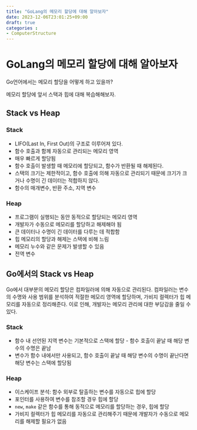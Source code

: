 ```yaml
---
title: "GoLang의 메모리 할당에 대해 알아보자"
date: 2023-12-06T23:01:25+09:00
draft: true
categories :
- ComputerStructure
---
```


# GoLang의 메모리 할당에 대해 알아보자
Go언어에서는 메모리 할당을 어떻게 하고 있을까?

메모리 할당에 앞서 스택과 힙에 대해 복습해해보자.

## Stack vs Heap
### Stack
- LIFO(Last In, First Out)의 구조로 이루어져 있다.
- 함수 호출과 함께 자동으로 관리되는 메모리 영역
- 매우 빠르게 할당됨
- 함수 호출이 발생할 때 메모리에 할당되고, 함수가 반환될 때 해제된다.
- 스택의 크기는 제한적이고, 함수 호출에 의해 자동으로 관리되기 때문에 크기가 크거나 수명이 긴 데이터는 적합하지 않다.
- 함수의 매개변수, 반환 주소, 지역 변수

### Heap
- 프로그램이 실행되는 동안 동적으로 할당되는 메모리 영역
- 개발자가 수동으로 메모리를 할당하고 해제해야 됨
- 큰 데이터나 수명이 긴 데이터를 다루는 데 적합함
- 힙 메모리의 할당과 해제는 스택에 비해 느림
- 메모리 누수와 같은 문제가 발생할 수 있음
- 전역 변수

## Go에서의 Stack vs Heap
Go에서 대부분의 메모리 할당은 컴파일러에 의해 자동으로 관리된다.
컴파일러는 변수의 수명와 사용 범위를 분석하여 적절한 메모리 영역에 할당하며, 가비지 컬렉터가 힙 메모리를 자동으로 정리해준다. 이로 인해, 개발자는 메모리 관리에 대한 부담감을 줄일 수 있다.

### Stack
- 함수 내 선언된 지역 변수는 기본적으로 스택에 할당 - 함수 호출이 끝날 때 해당 변수의 수명은 끝남
- 변수가 함수 내에서만 사용되고, 함수 호출이 끝날 때 해당 변수의 수명이 끝난다면 해당 변수는 스택에 할당됨

### Heap
- 이스케이프 분석: 함수 외부로 탈출하는 변수를 자동으로 힙에 할당
- 포인터를 사용하여 변수를 참조할 경우 힙에 할당
- `new`, `make` 같은 함수를 통해 동적으로 메모리를 할당하는 경우, 힙에 할당
- 가비지 컬렉터가 힙 메모리를 자동으로 관리해주기 때문에 개발자가 수동으로 메모리를 해제할 필요가 없음
